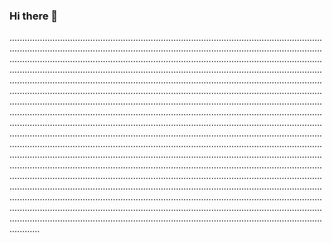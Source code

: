 ### Hi there 👋

....................................................................................................................................................................................................................................................................................................................................................................................................................................................................................................................................................................................................................................................................................................................................................................................................................................................................................................................................................................................................................................................................................................................................................................................................................................................................................................................................................................................................................................................................................................................................................................................................................................................................................................................................................................................................................................................................................................................................................................................................................................................................................................................................................................................................................................................................................................................................